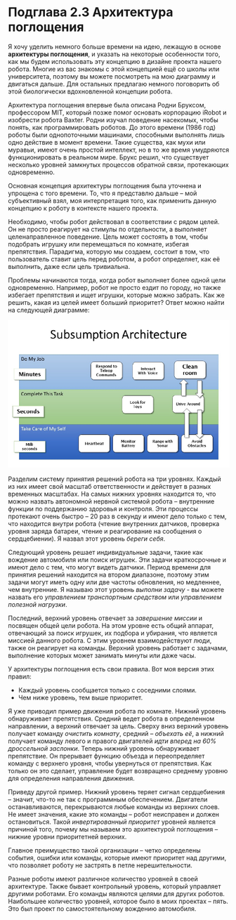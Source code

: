 # Подглава 2.3 Архитектура поглощения

Я хочу уделить немного больше времени на идею, лежащую в основе **архитектуры поглощения**, и указать на некоторые особенности того, как мы будем использовать эту концепцию в дизайне проекта нашего робота. Многие из вас знакомы с этой концепцией ещё со школы или университета, поэтому вы можете посмотреть на мою диаграмму и двигаться дальше. Для остальных предлагаю немного поговорить об этой биологически вдохновленной концепции робота.

Архитектура поглощения впервые была описана Родни Бруксом, профессором MIT, который позже помог основать корпорацию iRobot и изобрести робота Baxter. Родни изучал поведение насекомых, чтобы понять, как программировать роботов. До этого времени \(1986 год\) роботы были однопоточными машинами, способными выполнять лишь одно действие в момент времени. Такие существа, как мухи или муравьи, имеют очень простой интеллект, но в то же время умудряются функционировать в реальном мире. Брукс решил, что существует несколько уровней замкнутых процессов обратной связи, протекающих одновременно.

Основная концепция архитектуры поглощения была уточнена и упрощена с того времени. То, что я представлю дальше – мой субъективный взял, моя интерпретация того, как применить данную концепцию к роботу в контексте нашего проекта.

Необходимо, чтобы робот действовал в соответствии с рядом целей. Он не просто реагирует на стимулы по отдельности, а выполняет целенаправленное поведение. Цель может состоять в том, чтобы подобрать игрушку или перемещаться по комнате, избегая препятствия. Парадигма, которую мы создаем, состоит в том, что пользователь ставит цель перед роботом, а робот определяет, как её выполнить, даже если цель тривиальна.

Проблемы начинаются тогда, когда робот выполняет более одной цели одновременно. Например, робот не просто ездит по городу, но также избегает препятствия и ищет игрушки, которые можно забрать. Как же решить, какая из целей имеет больший приоритет? Ответ можно найти на следующей диаграмме:

![](.gitbook/assets/image%20%281%29.png)

Разделим систему принятия решений робота на три уровнях. Каждый из них имеет свой масштаб ответственности и действует в разных временных масштабах. На самых нижних уровнях находится то, что можно назвать автономной нервной системой робота – внутренние функции по поддержанию здоровья и контроля. Эти процессы протекают очень быстро – 20 раз в секунду и имеют дело только с тем, что находится внутри робота \(чтение внутренних датчиков, проверка уровня заряда батареи, чтение и реагирование на сообщения о сердцебиении\). Я назвал этот уровень _береги себя_.

Следующий уровень решает индивидуальные задачи, такие как вождение автомобиля или поиск игрушек. Эти задачи краткосрочные и имеют дело с тем, что могут видеть датчики. Период времени для принятия решений находится на втором диапазоне, поэтому этим задачи могут иметь одну или две частоты обновления, но медленнее, чем внутренние. Я называю этот уровень _выполни задачу_ - вы можете назвать его _управлением транспортным средством_ или _управлением полезной нагрузки_.

Последний, верхний уровень отвечает за _завершение миссии_ и посвящен общей цели робота. На этом уровне есть общий аппарат, отвечающий за поиск игрушек, их подбора и убирания, что является миссией данного робота. С этим уровнем взаимодействуют люди, также он реагирует на команды. Верхний уровень работает с задачами, выполнение которых может занимать минуты или даже часы.

У архитектуры поглощения есть свои правила. Вот моя версия этих правил:

* Каждый уровень сообщается только с соседними слоями.
* Чем ниже уровень, тем выше приоритет.

Я уже приводил пример движения робота по комнате. Нижний уровень обнаруживает препятствия. Средний ведет робота в определенном направлении, а верхний отвечает за цель. Сверху вниз верхний уровень получает команду _очистить комнату_, средний – _объехать её_, а нижний получает команду левого и правого двигателей _идти вперед на 60% дроссельной заслонки_. Теперь нижний уровень обнаруживает препятствие. Он прерывает функцию объезда и переопределяет команду с верхнего уровня, чтобы увернуться от препятствия. Как только он это сделает, управление будет возвращено среднему уровню для определения направления движения. 

Приведу другой пример. Нижний уровень теряет сигнал сердцебиения – значит, что-то не так с программным обеспечением. Двигатели останавливаются, перекрываются любые команды из верхних слоев. Не имеет значения, какие это команды – робот неисправен и должен остановиться. Такой _инвертированный приоритет_ уровней является причиной того, почему мы называем это архитектурой поглощения – нижние уровни приоритетней верхних. 

Главное преимущество такой организации – четко определены события, ошибки или команды, которые имеют приоритет над другими, что позволяет роботу не застрять в петле нерешительности. 

Разные роботы имеют различное количество уровней в своей архитектуре. Также бывает контрольный уровень, который управляет другими роботами. Его команды являются целями для других роботов. Наибольшее количество уровней, которое было в моих проектах – пять. Это был проект по самостоятельному вождению автомобиля.

